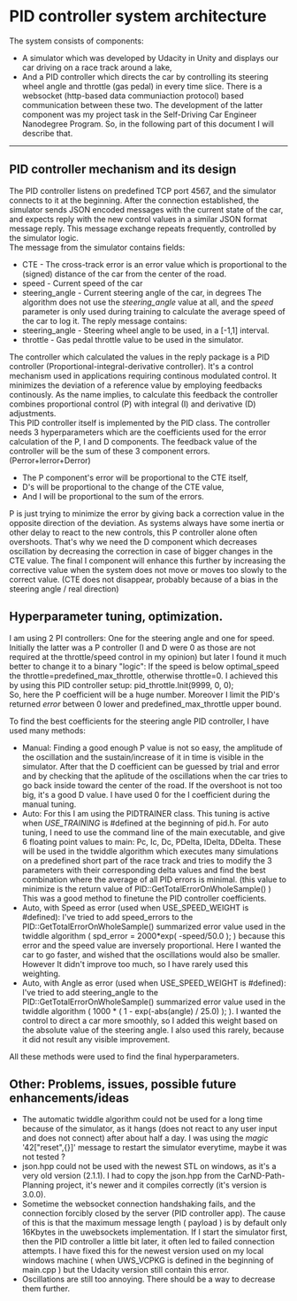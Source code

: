 # PID controller system architecture
The system consists of components:
- A simulator which was developed by Udacity in Unity and displays our car driving on a race track around a lake,
- And a PID controller which directs the car by controlling its steering wheel angle and throttle (gas pedal) in every time slice.
  There is a websocket (http-based data communiaction protocol) based communication between these two. 
The development of the latter component was my project task in the Self-Driving Car Engineer Nanodegree Program. So, in the following part of this document I will describe that.

---

## PID controller mechanism and its design

The PID controller listens on predefined TCP port 4567, and the simulator connects to it at the beginning. 
After the connection established, the simulator sends JSON encoded messages with the current state of the car, and expects reply with the new control values in a similar JSON format message reply. This message exchange repeats frequently, controlled by the simulator logic.      
The message from the simulator contains fields:
- CTE - The cross-track error is an error value which is proportional to the (signed) distance of the car from the center of the road.
- speed - Current speed of the car
- steering_angle - Current steering angle of the car, in degrees
  The algorithm does not use the _steering_angle_ value at all, and the _speed_ parameter is only used during training to calculate the average speed of the car to log it.
The reply message contains:
- steering_angle - Steering wheel angle to be used, in a [-1,1] interval. 
- throttle - Gas pedal throttle value to be used in the simulator.

The controller which calculated the values in the reply package is a PID controller (Proportional-integral-derivative controller). It's a control mechanism used in applications requiring continous modulated control. It minimizes the deviation of a reference value by employing feedbacks continously.
As the name implies, to calculate this feedback the controller combines proportional control (P) with integral (I) and derivative (D) adjustments.   
This PID controller itself is implemented by the PID class. The controller needs 3 hyperparameters which are the coefficients used for the error calculation of the P, I and D components. 
The feedback value of the controller will be the sum of these 3 component errors. (Perror+Ierror+Derror)
- The P component's error will be proportional to the CTE itself,  
- D's will be proportional to the change of the CTE value,
- And I will be proportional to the sum of the errors.

P is just trying to minimize the error by giving back a correction value in the opposite direction of the deviation. As systems always have some inertia or other delay to react to the new controls, this P controller alone often overshoots. That's why we need the D component which decreases oscillation by decreasing the correction in case of bigger changes in the CTE value. 
The final I component will enhance this further by increasing the corrective value when the system does not move or moves too slowly to the correct value. (CTE does not disappear, probably because of a bias in the steering angle / real direction)    

## Hyperparameter tuning, optimization.

I am using 2 PI controllers: One for the steering angle and one for speed. Initially the latter was a P controller (I and D were 0 as those are not required at the throttle/speed control in my opinion) but later I found it much better to change it to a binary "logic": If the speed is below optimal_speed the throttle=predefined_max_throttle, otherwise throttle=0. I achieved this by using this PID controller setup:
        pid_throttle.Init(9999, 0, 0);      
So, here the P coefficient will be a huge number. Moreover I limit the PID's returned _error_ between 0 lower and predefined_max_throttle upper bound.

To find the best coefficients for the steering angle PID controller, I have used many methods:
- Manual: Finding a good enough P value is not so easy, the amplitude of the oscillation and the sustain/increase of it in time is visible in the simulator. After that the D coefficient can be guessed by trial and error and by checking that the aplitude of the oscillations when the car tries to go back inside toward the center of the road. If the overshoot is not too big, it's a good D value. I have used 0 for the I coefficient during the manual tuning.
- Auto: For this I am using the PIDTRAINER class. This tuning is active when _USE_TRAINING_ is #defined at the beginning of pid.h. For auto tuning, I need to use the command line of the main executable, and give 6 floating point values to main: Pc, Ic, Dc, PDelta, IDelta, DDelta. These will be used in the twiddle algorithm which executes many simulations on a predefined short part of the race track and tries to modify the 3 parameters with their corresponding delta values and find the best combination where the average of all PID errors is minimal. (this value to minimize is the return value of PID::GetTotalErrorOnWholeSample() ) This was a good method to finetune the PID controller coefficients.              
- Auto, with Speed as error (used when USE_SPEED_WEIGHT is #defined): I've tried to add speed_errors to the PID::GetTotalErrorOnWholeSample() summarized error value used in the twiddle algorithm ( spd_error = 2000*exp( -speed/50.0 ); ) because this error and the speed value are inversely proportional. Here I wanted the car to go faster, and wished that the oscillations would also be smaller. However It didn't improve too much, so I have rarely used this weighting. 
- Auto, with Angle as error (used when USE_SPEED_WEIGHT is #defined): I've tried to add steering_angle to the PID::GetTotalErrorOnWholeSample() summarized error value used in the twiddle algorithm ( 1000 * ( 1 - exp(-abs(angle) / 25.0) ); ). I wanted the control to direct a car more smoothly, so I added this weight based on the absolute value of the steering angle. I also used this rarely, because it did not result any visible improvement.

 All these methods were used to find the final hyperparameters.  

## Other: Problems, issues, possible future enhancements/ideas

* The automatic twiddle algorithm could not be used for a long time because of the simulator, as it hangs (does not react to any user input and does not connect) after about half a day. I was using the _magic_ '42["reset",{}]' message to restart the simulator everytime, maybe it was not tested ? 
* json.hpp could not be used with the newest STL on windows, as it's a very old version (2.1.1). I had to copy the json.hpp from the CarND-Path-Planning project, it's newer and it compiles correctly (it's version is 3.0.0). 
* Sometime the websocket connection handshaking fails, and the connection forcibly closed by the server (PID controller app). The cause of this is that the maximum message length ( payload ) is by default only 16Kbytes in the uwebsockets implementation. If I start the simulator first, then the PID controller a little bit later, it often led to failed connection attempts. I have fixed this for the newest version used on my local windows machine ( when UWS_VCPKG is defined in the beginning of main.cpp ) but the Udacity version still contain this error.      
* Oscillations are still too annoying. There should be a way to decrease them further. 

 
